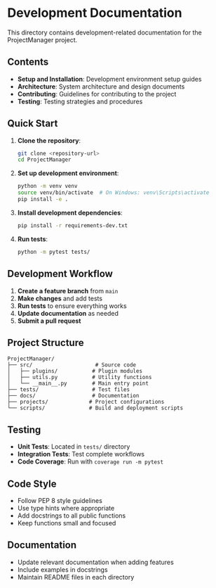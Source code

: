 # Development Documentation

This directory contains development-related documentation for the ProjectManager project.

## Contents

- **Setup and Installation**: Development environment setup guides
- **Architecture**: System architecture and design documents
- **Contributing**: Guidelines for contributing to the project
- **Testing**: Testing strategies and procedures

## Quick Start

1. **Clone the repository**:
   ```bash
   git clone <repository-url>
   cd ProjectManager
   ```

2. **Set up development environment**:
   ```bash
   python -m venv venv
   source venv/bin/activate  # On Windows: venv\Scripts\activate
   pip install -e .
   ```

3. **Install development dependencies**:
   ```bash
   pip install -r requirements-dev.txt
   ```

4. **Run tests**:
   ```bash
   python -m pytest tests/
   ```

## Development Workflow

1. **Create a feature branch** from `main`
2. **Make changes** and add tests
3. **Run tests** to ensure everything works
4. **Update documentation** as needed
5. **Submit a pull request**

## Project Structure

```
ProjectManager/
├── src/                    # Source code
│   ├── plugins/           # Plugin modules
│   ├── utils.py           # Utility functions
│   └── __main__.py        # Main entry point
├── tests/                 # Test files
├── docs/                  # Documentation
├── projects/             # Project configurations
└── scripts/              # Build and deployment scripts
```

## Testing

- **Unit Tests**: Located in `tests/` directory
- **Integration Tests**: Test complete workflows
- **Code Coverage**: Run with `coverage run -m pytest`

## Code Style

- Follow PEP 8 style guidelines
- Use type hints where appropriate
- Add docstrings to all public functions
- Keep functions small and focused

## Documentation

- Update relevant documentation when adding features
- Include examples in docstrings
- Maintain README files in each directory 